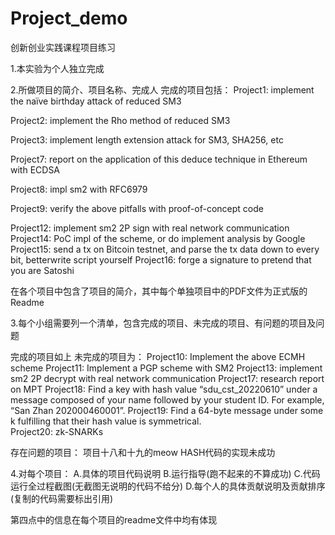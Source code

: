 # Project_demo
创新创业实践课程项目练习


1.本实验为个人独立完成 

2.所做项目的简介、项目名称、完成人
完成的项目包括：
Project1: implement the naïve birthday attack of reduced SM3

Project2: implement the Rho method of reduced SM3

Project3: implement length extension attack for SM3, SHA256, etc

Project7: report on the application of this deduce technique in Ethereum with ECDSA

Project8: impl sm2 with RFC6979

Project9: verify the above pitfalls with proof-of-concept code

Project12: implement sm2 2P sign with real network communication
Project14: PoC impl of the scheme, or do implement analysis by Google
Project15: send a tx on Bitcoin testnet, and parse the tx data down to every bit, betterwrite script yourself
Project16: forge a signature to pretend that you are Satoshi

在各个项目中包含了项目的简介，其中每个单独项目中的PDF文件为正式版的Readme

3.每个小组需要列一个清单，包含完成的项目、未完成的项目、有问题的项目及问题

完成的项目如上
未完成的项目为：
Project10: Implement the above ECMH scheme
Project11: Implement a PGP scheme with SM2
Project13: implement sm2 2P decrypt with real network communication
Project17: research report on MPT
Project18: Find a key with hash value “sdu_cst_20220610” under a message composed of your name followed by your student ID. For example, “San Zhan 202000460001”.
Project19: Find a 64-byte message under some k fulfilling that their hash value is  symmetrical.  
Project20: zk-SNARKs

存在问题的项目：
项目十八和十九的meow HASH代码的实现未成功

4.对每个项目：
A.具体的项目代码说明
B.运行指导(跑不起来的不算成功)
C.代码运行全过程截图(无截图无说明的代码不给分)
D.每个人的具体贡献说明及贡献排序(复制的代码需要标出引用)

第四点中的信息在每个项目的readme文件中均有体现

